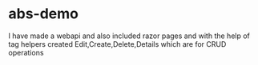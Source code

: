 # abs-demo
I have made a webapi and also included razor pages and with the help of tag helpers created Edit,Create,Delete,Details which are for CRUD operations
